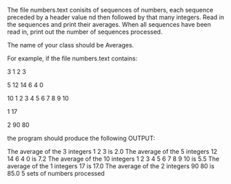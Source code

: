 The file numbers.text conisits of sequences of numbers, each sequence preceded by a header value nd then followed by that many integers. Read in the sequences and print their averages. When all sequences have been read in, print out the number of sequences processed.



   The name of your class should be Averages.

   For example, if the file numbers.text contains:

   3 1 2 3

   5 12 14 6 4 0

   10 1 2 3 4 5 6 7 8 9 10

   1 17

   2 90 80

   the program should produce the following OUTPUT:

   The average of the 3 integers 1 2 3 is 2.0
   The average of the 5 integers 12 14 6 4 0 is 7.2
   The average of the 10 integers 1 2 3 4 5 6 7 8 9 10 is 5.5
   The average of the 1 integers 17 is 17.0
   The average of the 2 integers 90 80 is 85.0
   5 sets of numbers processed